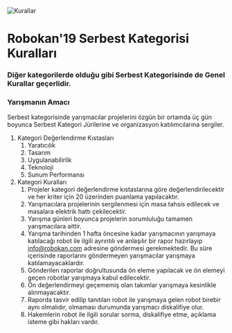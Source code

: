 ![Kurallar](img/genel.png)

# Robokan'19 Serbest Kategorisi Kuralları

### Diğer kategorilerde olduğu gibi Serbest Kategorisinde de Genel Kurallar geçerlidir.

### Yarışmanın Amacı
Serbest kategorisinde yarışmacılar projelerini özgün bir ortamda üç gün boyunca Serbest Kategori Jürilerine ve organizasyon katılımcılarına sergiler.  

1. Kategori Değerlendirme Kıstasları  
	1. Yaratıcılık
	2. Tasarım
	3. Uygulanabilirlik
	4. Teknoloji
	5. Sunum Performansı
2. Kategori Kuralları  
	1. Projeler kategori değerlendirme kıstaslarına göre değerlendirilecektir ve her kriter için 20 üzerinden puanlama yapılacaktır.  
	2. Yarışmacılara projelerinin sergilenmesi için masa tahsis edilecek ve masalara elektrik hattı çekilecektir.
	3. Yarışma günleri boyunca projelerin sorumluluğu tamamen yarışmacılara aittir. 
	4. Yarışma tarihinden 1 hafta öncesine kadar yarışmacının yarışmaya katılacağı robot ile ilgili ayrıntılı ve anlaşılır bir rapor hazırlayıp info@robokan.com adresine göndermesi gerekmektedir. Bu süre içerisinde raporlarını göndermeyen yarışmacılar yarışmaya katılamayacaklardır.  
	5. Gönderilen raporlar doğrultusunda ön eleme yapılacak ve ön elemeyi geçen robotlar yarışmaya kabul edilecektir.
	6. Ön değerlendirmeyi geçememiş olan takımlar yarışmaya kesinlikle alınmayacaktır. 
	7. Raporda tasvir edilip tanıtılan robot ile yarışmaya gelen robot birebir aynı olmalıdır, olmaması durumunda yarışmacı diskalifiye olur.  
	8. Hakemlerin robot ile ilgili sorular sorma, diskalifiye etme, açıklama isteme gibi hakları vardır.  

